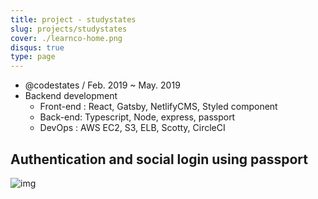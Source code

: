 ```yaml
---
title: project - studystates
slug: projects/studystates
cover: ./learnco-home.png
disqus: true
type: page
---
```


- @codestates / Feb. 2019 ~ May. 2019
- Backend development
  - Front-end : React, Gatsby, NetlifyCMS, Styled component
  - Back-end: Typescript, Node, express, passport
  - DevOps : AWS EC2, S3, ELB, Scotty, CircleCI

## Authentication and social login using passport

![img](https://user-images.githubusercontent.com/365500/58154359-6ad3df00-7cac-11e9-943b-9e0038f72e1e.png)
